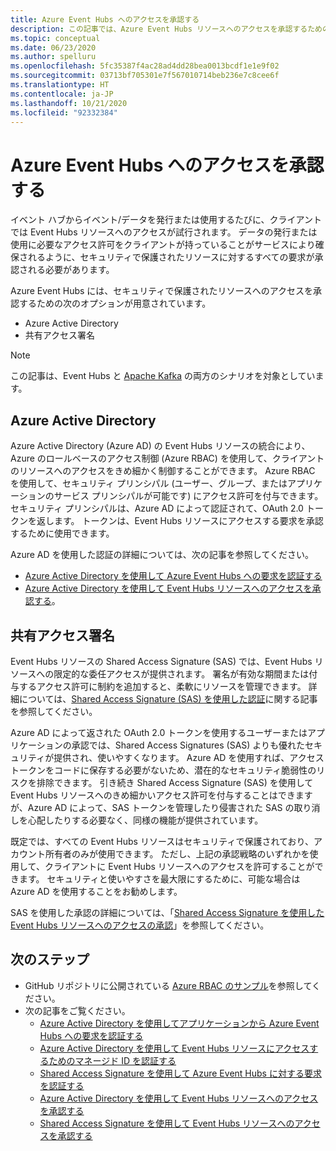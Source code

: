 ```yaml
---
title: Azure Event Hubs へのアクセスを承認する
description: この記事では、Azure Event Hubs リソースへのアクセスを承認するためのさまざまなオプションについて説明します。
ms.topic: conceptual
ms.date: 06/23/2020
ms.author: spelluru
ms.openlocfilehash: 5fc35387f4ac28ad4dd28bea0013bcdf1e1e9f02
ms.sourcegitcommit: 03713bf705301e7f567010714beb236e7c8cee6f
ms.translationtype: HT
ms.contentlocale: ja-JP
ms.lasthandoff: 10/21/2020
ms.locfileid: "92332384"
---
```

# <a name="authorize-access-to-azure-event-hubs"></a>Azure Event Hubs へのアクセスを承認する
イベント ハブからイベント/データを発行または使用するたびに、クライアントでは Event Hubs リソースへのアクセスが試行されます。 データの発行または使用に必要なアクセス許可をクライアントが持っていることがサービスにより確保されるように、セキュリティで保護されたリソースに対するすべての要求が承認される必要があります。 

Azure Event Hubs には、セキュリティで保護されたリソースへのアクセスを承認するための次のオプションが用意されています。

- Azure Active Directory
- 共有アクセス署名

> [!NOTE]
> この記事は、Event Hubs と [Apache Kafka](event-hubs-for-kafka-ecosystem-overview.md) の両方のシナリオを対象としています。 

## <a name="azure-active-directory"></a>Azure Active Directory
Azure Active Directory (Azure AD) の Event Hubs リソースの統合により、Azure のロールベースのアクセス制御 (Azure RBAC) を使用して、クライアントのリソースへのアクセスをきめ細かく制御することができます。 Azure RBAC を使用して、セキュリティ プリンシパル (ユーザー、グループ、またはアプリケーションのサービス プリンシパルが可能です) にアクセス許可を付与できます。 セキュリティ プリンシパルは、Azure AD によって認証されて、OAuth 2.0 トークンを返します。 トークンは、Event Hubs リソースにアクセスする要求を承認するために使用できます。

Azure AD を使用した認証の詳細については、次の記事を参照してください。

- [Azure Active Directory を使用して Azure Event Hubs への要求を認証する](authenticate-application.md)
- [Azure Active Directory を使用して Event Hubs リソースへのアクセスを承認する](authorize-access-azure-active-directory.md)。

## <a name="shared-access-signatures"></a>共有アクセス署名 
Event Hubs リソースの Shared Access Signature (SAS) では、Event Hubs リソースへの限定的な委任アクセスが提供されます。 署名が有効な期間または付与するアクセス許可に制約を追加すると、柔軟にリソースを管理できます。 詳細については、[Shared Access Signature (SAS) を使用した認証](authenticate-shared-access-signature.md)に関する記事を参照してください。 

Azure AD によって返された OAuth 2.0 トークンを使用するユーザーまたはアプリケーションの承認では、Shared Access Signatures (SAS) よりも優れたセキュリティが提供され、使いやすくなります。 Azure AD を使用すれば、アクセス トークンをコードに保存する必要がないため、潜在的なセキュリティ脆弱性のリスクを排除できます。 引き続き Shared Access Signature (SAS) を使用して Event Hubs リソースへのきめ細かいアクセス許可を付与することはできますが、Azure AD によって、SAS トークンを管理したり侵害された SAS の取り消しを心配したりする必要なく、同様の機能が提供されています。 

既定では、すべての Event Hubs リソースはセキュリティで保護されており、アカウント所有者のみが使用できます。 ただし、上記の承認戦略のいずれかを使用して、クライアントに Event Hubs リソースへのアクセスを許可することができます。 セキュリティと使いやすさを最大限にするために、可能な場合は Azure AD を使用することをお勧めします。

SAS を使用した承認の詳細については、「[Shared Access Signature を使用した Event Hubs リソースへのアクセスの承認](authorize-access-shared-access-signature.md)」を参照してください。

## <a name="next-steps"></a>次のステップ
- GitHub リポジトリに公開されている [Azure RBAC のサンプル](https://github.com/Azure/azure-event-hubs/tree/master/samples/DotNet/Microsoft.Azure.EventHubs/Rbac)を参照してください。 
- 次の記事をご覧ください。
    - [Azure Active Directory を使用してアプリケーションから Azure Event Hubs への要求を認証する](authenticate-application.md)
    - [Azure Active Directory を使用して Event Hubs リソースにアクセスするためのマネージド ID を認証する](authenticate-managed-identity.md)
    - [Shared Access Signature を使用して Azure Event Hubs に対する要求を認証する](authenticate-shared-access-signature.md)
    - [Azure Active Directory を使用して Event Hubs リソースへのアクセスを承認する](authorize-access-azure-active-directory.md)
    - [Shared Access Signature を使用して Event Hubs リソースへのアクセスを承認する](authorize-access-shared-access-signature.md)

